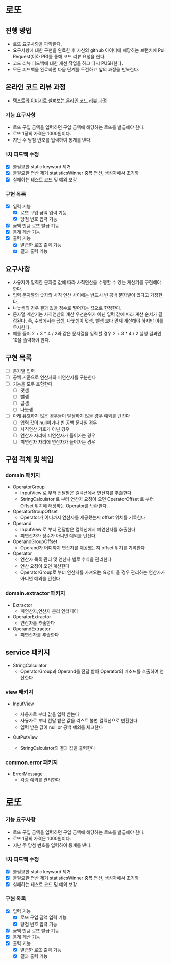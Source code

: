 # 로또
## 진행 방법
* 로또 요구사항을 파악한다.
* 요구사항에 대한 구현을 완료한 후 자신의 github 아이디에 해당하는 브랜치에 Pull Request(이하 PR)를 통해 코드 리뷰 요청을 한다.
* 코드 리뷰 피드백에 대한 개선 작업을 하고 다시 PUSH한다.
* 모든 피드백을 완료하면 다음 단계를 도전하고 앞의 과정을 반복한다.

## 온라인 코드 리뷰 과정
* [텍스트와 이미지로 살펴보는 온라인 코드 리뷰 과정](https://github.com/next-step/nextstep-docs/tree/master/codereview)

### 기능 요구사항
- 로또 구입 금액을 입력하면 구입 금액에 해당하는 로또를 발급해야 한다.
- 로또 1장의 가격은 1000원이다.
- 지난 주 당첨 번호를 입력하여 통계를 낸다.


### 1차 피드백 수정
- [X] 불필요한 static keyword 제거
- [X] 불필요한 연산 제거 statisticsWinner 중복 연산, 생성자에서 초기화 
- [X] 실패하는 테스트 코드 및 예외 보강
### 구현 목록
- [X] 입력 기능
    - [X] 로또 구입 금액 입력 기능
    - [X] 당첨 번호 입력 기능
- [X] 금액 만큼 로또 발급 기능
- [X] 통계 계산 기능
- [X] 출력 기능
    - [X] 발급한 로또 출력 기능
    - [X] 결과 출력 기능

## 요구사항

- 사용자가 입력한 문자열 값에 따라 사칙연산을 수행할 수 있는 계산기를 구현해야 한다.
- 입력 문자열의 숫자와 사칙 연산 사이에는 반드시 빈 공백 문자열이 있다고 가정한다.
- 나눗셈의 경우 결과 값을 정수로 떨어지는 값으로 한정한다.
- 문자열 계산기는 사칙연산의 계산 우선순위가 아닌 입력 값에 따라 계산 순서가 결정된다. 즉, 수학에서는 곱셈, 나눗셈이 덧셈, 뺄셈 보다 먼저 계산해야 하지만 이를 무시한다.
- 예를 들어 2 + 3 * 4 / 2와 같은 문자열을 입력할 경우 2 + 3 * 4 / 2 실행 결과인 10을 출력해야 한다.

## 구현 목록
- [ ] 문자열 입력
- [ ] 공백 기준으로 연산자와 피연산자를 구분한다
- [ ] 기능을 모두 포함한다
    - [ ] 덧셈
    - [ ] 뺄셈
    - [ ] 곱셈
    - [ ] 나눗셈
- [ ] 아래 유효하지 않은 경우들이 발생하지 않을 경우 예외를 던진다
    - [ ] 입력 값이 null이거나 빈 공백 문자일 경우
    - [ ] 사칙연산 기호가 아닌 경우
    - [ ] 연산자 자리에 피연산자가 들어가는 경우 
    - [ ] 피연산자 자리에 연산자가 들어가는 경우

## 구현 객체 및 책임

### domain 패키지
- OperatorGroup
  - InputView 로 부터 전달받은 컬렉션에서 연산자를 추출한다
  - StringCalculator 로 부터 연산자 요청이 오면 OperatorOffset 로 부터  Offset 위치에 해당하는 Operator를 반환한다.
- OperatorGroupOffset
  - Operator가 어디까지 연산자를 제공했는지 offset 위치를 기록한다
- Operand
  - InputView 로 부터 전달받은 컬렉션에서 피연산자를 추출한다
  - 피연산자가 정수가 아니면 예외를 던진다.
- OperandGroupOffset
  - Operand가 어디까지 연산자를 제공했는지 offset 위치를 기록한다
- Operator
  - 연산자 목록 관리 및 연산자 별로 수식을 관리한다
  - 연산 요청이 오면 계산한다
  - OperatorGroup로 부터 연산자를 가져오는 요청이 올 경우 관리하는 연산자가 아니면 예외를 던진다

### domain.extractor 패키지
- Extractor
  - 피연산자,연산자 분리 인터페이
- OperatorExtractor
  - 연산자를 추출한다
- OperandExtractor
  - 피연산자를 추출한다
## service 패키지
- StringCalculator
  - OperatorGroup과 Operand를 전달 받아 Operator의 메소드를 호출하여 연산한다
### view 패키지
- InputView
   - 사용자로 부터 값을 입력 받는다
   - 사용자로 부터 전달 받은 값을 리스트 불변 컬렉션으로 반환한다.
   - 입력 받은 값이 null or 공백 예외를 체크한다

- OutPutView
  - StringCalculator의 결과 값을 출력한다
  
### common.error 패키지
- ErrorMessage
  - 각종 예외를 관리한다

# 로또
### 기능 요구사항
- 로또 구입 금액을 입력하면 구입 금액에 해당하는 로또를 발급해야 한다.
- 로또 1장의 가격은 1000원이다.
- 지난 주 당첨 번호를 입력하여 통계를 낸다.


### 1차 피드백 수정
- [X] 불필요한 static keyword 제거
- [X] 불필요한 연산 제거 statisticsWinner 중복 연산, 생성자에서 초기화 
- [X] 실패하는 테스트 코드 및 예외 보강
### 구현 목록
- [X] 입력 기능
    - [X] 로또 구입 금액 입력 기능
    - [X] 당첨 번호 입력 기능
- [X] 금액 만큼 로또 발급 기능
- [X] 통계 계산 기능
- [X] 출력 기능
    - [X] 발급한 로또 출력 기능
    - [X] 결과 출력 기능